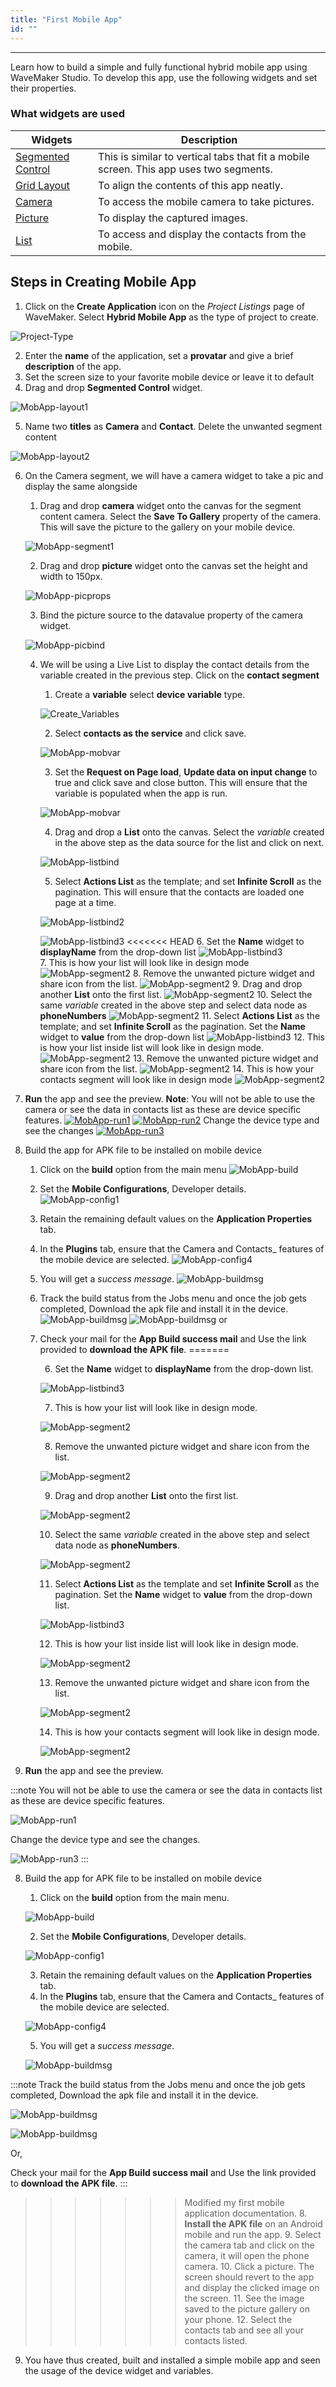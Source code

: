 ```yaml
---
title: "First Mobile App"
id: ""
---
```

---

Learn how to build a simple and fully functional hybrid mobile app using WaveMaker Studio.  To develop this app, use the following widgets and set their properties.

### What widgets are used

| Widgets | Description |
|---|---|
|[Segmented Control](/learn/app-development/widgets/mobile-widgets/segmented-control) | This is similar to vertical tabs that fit a mobile screen. This app uses two segments.|
|[Grid Layout](/learn/app-development/widgets/container/grid-layout) | To align the contents of this app neatly.|
|[Camera](/learn/app-development/widgets/mobile-widgets/camera) | To access the mobile camera to take pictures.|
|[Picture](/learn/app-development/widgets/basic/media-widgets) | To display the captured images.|
|[List](/learn/app-development/widgets/datalive/list) | To access and display the contacts from the mobile.|

## Steps in Creating Mobile App
1. Click on the **Create Application** icon on the _Project Listings_ page of WaveMaker. Select **Hybrid Mobile App** as the type of project to create. 

![Project-Type](/learn/assets/project-type.png)

2. Enter the **name** of the application, set a **provatar** and give a brief **description** of the app. 
3. Set the screen size to your favorite mobile device or leave it to default
4. Drag and drop **Segmented Control** widget.

![MobApp-layout1](/learn/assets/mobile_app_segmented_control.png)

5. Name two **titles** as **Camera** and **Contact**. Delete the unwanted segment content 

![MobApp-layout2](/learn/assets/mobile_app_segmented_naming.png)

6. On the Camera segment, we will have a camera widget to take a pic and display the same alongside
    1. Drag and drop **camera** widget onto the canvas for the segment content camera. Select the **Save To Gallery** property of the camera. This will save the picture to the gallery on your mobile device. 
    
    ![MobApp-segment1](/learn/assets/mobile_app_camera_widget.png)
    
    2. Drag and drop **picture** widget onto the canvas set the height and width to 150px.
     
     ![MobApp-picprops](/learn/assets/mobile_app_picture_widget_props.png)
     
    3. Bind the picture source to the datavalue property of the camera widget.
     
     ![MobApp-picbind](/learn/assets/mobile_app_camera_to_picture_bind.png)
     
    4. We will be using a Live List to display the contact details from the variable created in the previous step. Click on the **contact segment**
        1. Create a **variable** select **device variable** type.
        
        ![Create_Variables](/learn/assets/mobile_app_device_variable.png)
        
        2. Select **contacts as the service** and click save.
        
        ![MobApp-mobvar](/learn/assets/mobile_app_contact_variable.png)
        
        3. Set the **Request on Page load**, **Update data on input change** to true and click save and close button. This will ensure that the variable is populated when the app is run.
         
         ![MobApp-mobvar](/learn/assets/mobile_app_behaviour_set_true.png)
         
        4. Drag and drop a **List** onto the canvas. Select the _variable_ created in the above step as the data source for the list and click on next.
        
         ![MobApp-listbind](/learn/assets/mobile_app_existing_variable.png)
         
        5. Select **Actions List** as the template; and set **Infinite Scroll** as the pagination. This will ensure that the contacts are loaded one page at a time.
        
         ![MobApp-listbind2](/learn/assets/mobile_app_list_template.png)
         
         ![MobApp-listbind3](/learn/assets/mobile_app_pagination_type.png)
<<<<<<< HEAD
        6. Set the **Name** widget to **displayName** from the drop-down list ![MobApp-listbind3](/learn/assets/mobile_app_name_label_bind.png)  
        7. This is how your list will look like in design mode ![MobApp-segment2](/learn/assets/mobile_app_list_view.png)
        8. Remove the unwanted picture widget and share icon from the list. ![MobApp-segment2](/learn/assets/mobile_app_remove_picture_action_in_list.png)
        9. Drag and drop another **List** onto the first list.  ![MobApp-segment2](/learn/assets/mobile_app_list_inside_list.png)
        10. Select the same _variable_ created in the above step and select data node as **phoneNumbers** ![MobApp-segment2](/learn/assets/mobile_app_phonenumbers_list_bind.png)
        11. Select **Actions List** as the template; and set **Infinite Scroll** as the pagination.  Set the **Name** widget to **value** from the drop-down list ![MobApp-listbind3](/learn/assets/mobile_app_phonenumber_valueto_name_label_bind.png)
        12. This is how your list inside list will look like in design mode. ![MobApp-segment2](/learn/assets/mobile_app_list_inside_list_view.png)
        13. Remove the unwanted picture widget and share icon from the list. ![MobApp-segment2](/learn/assets/mobile_app_remove_picture_action_in_list.png) 
        14. This is how your contacts segment will look like in design mode ![MobApp-segment2](/learn/assets/mobile_app_list_inside_list_remove_unwanted.png)
7. **Run** the app and see the preview. **Note**: You will not be able to use the camera or see the data in contacts list as these are device specific features. [![MobApp-run1](/learn/assets/MobApp-run1.png)](/learn/assets/MobApp-run1.png) [![MobApp-run2](/learn/assets/MobApp-run2.png)](/learn/assets/MobApp-run2.png) Change the device type and see the changes [![MobApp-run3](/learn/assets/MobApp-run3.png)](/learn/assets/MobApp-run3.png)
8. Build the app for APK file to be installed on mobile device
    1. Click on the **build** option from the main menu ![MobApp-build](/learn/assets/mobile_app_menu_build_for_android.png)
    2. Set the **Mobile Configurations**, Developer details. ![MobApp-config1](/learn/assets/mobile_app_build_developer_configuration.png)
    3. Retain the remaining default values on the **Application Properties** tab.
    4. In the **Plugins** tab, ensure that the Camera and Contacts_ features of the mobile device are selected. ![MobApp-config4](/learn/assets/mobile_app_plugins.png)
    5. You will get a _success message_. ![MobApp-buildmsg](/learn/assets/mobile_app_build_confirmation_message.png)
    6. Track the build status from the Jobs menu and once the job gets completed, Download the apk file and install it in the device.
      ![MobApp-buildmsg](/learn/assets/mobile_app_build_job_tracking.png)
      ![MobApp-buildmsg](/learn/assets/mobile_app_build_job_completed.png)
         or
    7. Check your mail for the **App Build success mail**  and Use the link provided to **download the APK file**.
=======
         
        6. Set the **Name** widget to **displayName** from the drop-down list.
        
        ![MobApp-listbind3](/learn/assets/mobile_app_name_label_bind.png)  
        
        7. This is how your list will look like in design mode.
        
        ![MobApp-segment2](/learn/assets/mobile_app_list_view.png)
        
        8. Remove the unwanted picture widget and share icon from the list. 
        
        ![MobApp-segment2](/learn/assets/mobile_app_remove_picture_action_in_list.png)
        
        9. Drag and drop another **List** onto the first list.  
        
        ![MobApp-segment2](/learn/assets/mobile_app_list_inside_list.png)
        
        10. Select the same _variable_ created in the above step and select data node as **phoneNumbers**.
         
         ![MobApp-segment2](/learn/assets/mobile_app_phonenumbers_list_bind.png)
         
        11. Select **Actions List** as the template and set **Infinite Scroll** as the pagination. Set the **Name** widget to **value** from the drop-down list.
        
        ![MobApp-listbind3](/learn/assets/mobile_app_phonenumber_valueto_name_label_bind.png)
        
        12. This is how your list inside list will look like in design mode.
         
         ![MobApp-segment2](/learn/assets/mobile_app_list_inside_list_view.png)
         
        13. Remove the unwanted picture widget and share icon from the list.
         
         ![MobApp-segment2](/learn/assets/mobile_app_remove_picture_action_in_list.png)
          
        14. This is how your contacts segment will look like in design mode. 
         
         ![MobApp-segment2](/learn/assets/mobile_app_list_inside_list_remove_unwanted.png)
         
7. **Run** the app and see the preview.
 
 :::note
 You will not be able to use the camera or see the data in contacts list as these are device specific features. 
 
 ![MobApp-run1](/learn/assets/mobile_app_preview_mode.png) 
 
 Change the device type and see the changes.
 
 ![MobApp-run3](/learn/assets/mobile_app_select_device.png)
 :::
 
8. Build the app for APK file to be installed on mobile device
    1. Click on the **build** option from the main menu.
     
     ![MobApp-build](/learn/assets/mobile_app_menu_build_for_android.png)
     
    2. Set the **Mobile Configurations**, Developer details. 
    
    ![MobApp-config1](/learn/assets/mobile_app_build_developer_configuration.png)
    
    3. Retain the remaining default values on the **Application Properties** tab.
    4. In the **Plugins** tab, ensure that the Camera and Contacts_ features of the mobile device are selected. 
    
    ![MobApp-config4](/learn/assets/mobile_app_plugins.png)
    
    5. You will get a _success message_. 
    
    ![MobApp-buildmsg](/learn/assets/mobile_app_build_confirmation_message.png)
    
    

:::note
 Track the build status from the Jobs menu and once the job gets completed, Download the apk file and install it in the device.
    
  ![MobApp-buildmsg](/learn/assets/mobile_app_build_job_tracking.png)
     
  ![MobApp-buildmsg](/learn/assets/mobile_app_build_job_completed.png)
  
  Or,
  
 Check your mail for the **App Build success mail**  and Use the link provided to **download the APK file**.
:::      
>>>>>>> Modified my first mobile application documentation.
    8. **Install the APK file** on an Android mobile and run the app.
    9. Select the camera tab and click on the camera, it will open the phone camera.
    10. Click a picture. The screen should revert to the app and display the clicked image on the screen.
    11. See the image saved to the picture gallery on your phone.
    12. Select the contacts tab and see all your contacts listed.
9. You have thus created, built and installed a simple mobile app and seen the usage of the device widget and variables.

